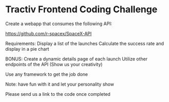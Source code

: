 # Tractiv Frontend Coding Challenge

Create a webapp that consumes the following API:

https://github.com/r-spacex/SpaceX-API

Requirements:
Display a list of the launches
Calculate the success rate and display in a pie chart

BONUS:
Create a dynamic details page of each launch
Utilize other endpoints of the API (Show us your creativity)

Use any framework to get the job done

Note: have fun with it and let your personality show

Please send us a link to the code once completed
